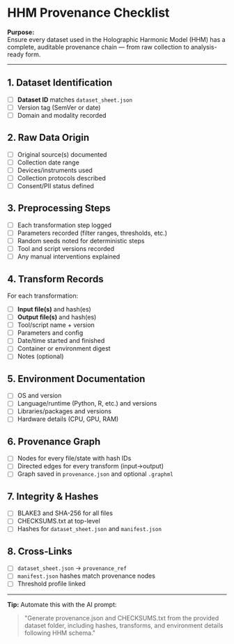 # HHM Provenance Checklist

**Purpose:**  
Ensure every dataset used in the Holographic Harmonic Model (HHM) has a complete, auditable provenance chain — from raw collection to analysis-ready form.

---

## 1. Dataset Identification
- [ ] **Dataset ID** matches `dataset_sheet.json`
- [ ] Version tag (SemVer or date)
- [ ] Domain and modality recorded

## 2. Raw Data Origin
- [ ] Original source(s) documented
- [ ] Collection date range
- [ ] Devices/instruments used
- [ ] Collection protocols described
- [ ] Consent/PII status defined

## 3. Preprocessing Steps
- [ ] Each transformation step logged
- [ ] Parameters recorded (filter ranges, thresholds, etc.)
- [ ] Random seeds noted for deterministic steps
- [ ] Tool and script versions recorded
- [ ] Any manual interventions explained

## 4. Transform Records
For each transformation:
- [ ] **Input file(s)** and hash(es)
- [ ] **Output file(s)** and hash(es)
- [ ] Tool/script name + version
- [ ] Parameters and config
- [ ] Date/time started and finished
- [ ] Container or environment digest
- [ ] Notes (optional)

## 5. Environment Documentation
- [ ] OS and version
- [ ] Language/runtime (Python, R, etc.) and versions
- [ ] Libraries/packages and versions
- [ ] Hardware details (CPU, GPU, RAM)

## 6. Provenance Graph
- [ ] Nodes for every file/state with hash IDs
- [ ] Directed edges for every transform (input→output)
- [ ] Graph saved in `provenance.json` and optional `.graphml`

## 7. Integrity & Hashes
- [ ] BLAKE3 and SHA-256 for all files
- [ ] CHECKSUMS.txt at top-level
- [ ] Hashes for `dataset_sheet.json` and `manifest.json`

## 8. Cross-Links
- [ ] `dataset_sheet.json` → `provenance_ref`
- [ ] `manifest.json` hashes match provenance nodes
- [ ] Threshold profile linked

---

**Tip:** Automate this with the AI prompt:  
> "Generate provenance.json and CHECKSUMS.txt from the provided dataset folder, including hashes, transforms, and environment details following HHM schema."